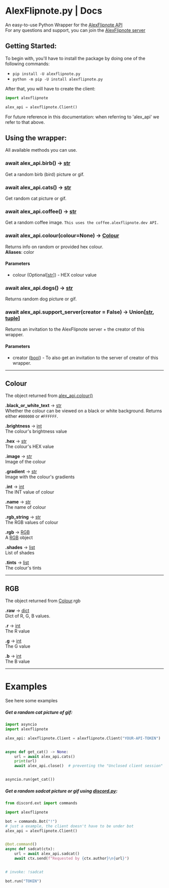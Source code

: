 # AlexFlipnote.py | Docs

An easy-to-use Python Wrapper for the [AlexFlipnote API](https://api.alexflipnote.dev)\
For any questions and support, you can join the [AlexFlipnote server](https://discord.gg/Alexflipnote)

## Getting Started:

To begin with, you'll have to install the package by doing one of the following commands:

- `pip install -U alexflipnote.py`
- `python -m pip -U install alexflipnote.py`

After that, you will have to create the client:

```python
import alexflipnote

alex_api = alexflipnote.Client()
```

For future reference in this documentation: when referring to 'alex_api' we refer to that above.

## Using the wrapper:

All available methods you can use.

### await alex_api.birb() -> [str]
Get a random birb (bird) picture or gif.

### await alex_api.cats() -> [str]
Get random cat picture or gif.

### await alex_api.coffee() -> [str]
Get a random coffee image. `This uses the coffee.alexflipnote.dev API.`

### await alex_api.colour(colour=None) -> [Colour]
Returns info on random or provided hex colour.\
**Aliases**: color

#### Parameters
- colour (Optional[[str]]) - HEX colour value

### await alex_api.dogs() -> [str]
Returns random dog picture or gif.

### await alex_api.support_server(creator = False) -> Union[[str], [tuple]]

Returns an invitation to the AlexFlipnote server + the creator of this wrapper.
#### Parameters
- creator ([bool]) - To also get an invitation to the server of creator of this wrapper.

--- 

## Colour

The object returned from [alex_api.colour()](#await-alex_apicolourcolournone)

**.black_or_white_text** -> [str] \
Whether the colour can be viewed on a black or white background.
Returns either `#000000` or `#FFFFFF`. 

**.brightness** -> [int] \
The colour's brightness value

**.hex** -> [str] \
The colour's HEX value

**.image** -> [str] \
Image of the colour

**.gradient** -> [str] \
Image with the colour's gradients

**.int** -> [int] \
The INT value of colour

**.name** -> [str] \
The name of colour

**.rgb_string** -> [str] \
The RGB values of colour

**.rgb** -> [RGB] \
A [RGB](#rgb) object

**.shades** -> [list] \
List of shades

**.tints** -> [list] \
The colour's tints

---

## RGB
The object returned from [Colour](#colour).rgb

**.raw** -> [dict] \
Dict of R, G, B values.

**.r** -> [int] \
The R value

**.g** -> [int] \
The G value

**.b** -> [int] \
The B value

---

# Examples
See here some examples

##### Get a random cat picture of gif:

```python
import asyncio
import alexflipnote

alex_api: alexflipnote.Client = alexflipnote.Client("YOUR-API-TOKEN")


async def get_cat() -> None:
    url = await alex_api.cats()
    print(url)
    await alex_api.close()  # preventing the "Unclosed client session" warning.


asyncio.run(get_cat())
``` 

##### Get a random sadcat picture or gif using [discord.py](https://github.com/Rapptz/discord.py):

```python
from discord.ext import commands

import alexflipnote

bot = commands.Bot("!")
# just a example, the client doesn't have to be under bot
alex_api = alexflipnote.Client()


@bot.command()
async def sadcat(ctx):
    url = await alex_api.sadcat()
    await ctx.send(f"Requested by {ctx.author}\n{url}")


# invoke: !sadcat

bot.run("TOKEN")
```


[str]: https://docs.python.org/3/library/stdtypes.html#str
[int]: https://docs.python.org/3/library/functions.html#int
[dict]: https://docs.python.org/3/library/functions.html#func-dict
[list]: https://docs.python.org/3/library/functions.html#func-list
[bool]: https://docs.python.org/3/library/functions.html#bool
[tuple]: https://docs.python.org/3/library/stdtypes.html#tuple
[Colour]: docs.md#colour
[RGB]: docs.md#rgb